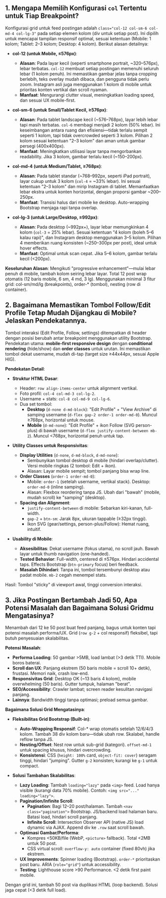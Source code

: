 ## 1. Mengapa Memilih Konfigurasi `col` Tertentu untuk Tiap Breakpoint?

Konfigurasi grid untuk feed postingan adalah `class="col-12 col-sm-6 col-md-4 col-lg-3"` pada setiap elemen kolom (div untuk setiap post). Ini dipilih untuk mencapai tampilan responsif optimal, sesuai ketentuan (Mobile: 1 kolom; Tablet: 2–3 kolom; Desktop: 4 kolom). Berikut alasan detailnya:

- **col-12 (untuk Mobile, ≤576px)**:
  - **Alasan**: Pada layar kecil (seperti smartphone portrait, ~320–576px), lebar terbatas. `col-12` membuat setiap postingan memenuhi seluruh lebar (1 kolom penuh). Ini memastikan gambar jelas tanpa cropping berlebih, teks overlay mudah dibaca, dan pengguna tidak perlu zoom. Instagram asli juga menggunakan 1 kolom di mobile untuk prioritas konten vertikal dan scroll nyaman.
  - **Manfaat**: Mengurangi clutter visual, meningkatkan loading speed, dan sesuai UX mobile-first.

- **col-sm-6 (untuk Small/Tablet Kecil, ≥576px)**:
  - **Alasan**: Pada tablet landscape kecil (~576–768px), layar lebih lebar tapi masih terbatas. `col-6` membagi menjadi 2 kolom (50% lebar). Ini keseimbangan antara ruang dan efisiensi—tidak terlalu sempit seperti 1 kolom, tapi tidak overcrowded seperti 3 kolom. Pilihan 2 kolom sesuai ketentuan "2–3 kolom" dan aman untuk gambar persegi (400x400px).
  - **Manfaat**: Meningkatkan utilisasi layar tanpa mengorbankan readability. Jika 3 kolom, gambar terlalu kecil (~150–200px).

- **col-md-4 (untuk Medium/Tablet, ≥768px)**:
  - **Alasan**: Pada tablet standar (~768–992px, seperti iPad portrait), layar cukup untuk 3 kolom (`col-4` = ~33% lebar). Ini sesuai ketentuan "2–3 kolom" dan mirip Instagram di tablet. Memanfaatkan lebar ekstra untuk konten horizontal, dengan proporsi gambar ~200–250px.
  - **Manfaat**: Transisi halus dari mobile ke desktop. Auto-wrapping Bootstrap menjaga rapi tanpa overlap.

- **col-lg-3 (untuk Large/Desktop, ≥992px)**:
  - **Alasan**: Pada desktop (~992px+), layar lebar memungkinkan 4 kolom (`col-3` = 25% lebar). Sesuai ketentuan "4 kolom (boleh 5–6 kalau rapi)", dan Instagram desktop menggunakan 3–5 kolom. Pilihan 4 memberikan ruang konsisten (~250–300px per post), ideal untuk hover effects.
  - **Manfaat**: Optimal untuk scan cepat. Jika 5–6 kolom, gambar terlalu kecil (<200px).

**Keseluruhan Alasan**: Mengikuti "progressive enhancement"—mulai lebar penuh di mobile, tambah kolom seiring lebar layar. Total 12 post wrap otomatis (12 baris mobile, 6 sm, 4 md, 3 lg). Menggunakan minimal 3 fitur grid: col-sm/md/lg (breakpoints), order-* (tombol), nesting (row di container).

## 2. Bagaimana Memastikan Tombol Follow/Edit Profile Tetap Mudah Dijangkau di Mobile? Jelaskan Pendekatannya.

Tombol interaksi (Edit Profile, Follow, settings) ditempatkan di header dengan posisi berubah antar breakpoint menggunakan utility Bootstrap. Pendekatan utama: **mobile-first responsive design** dengan **conditional rendering** (hide/show) dan **order classes** untuk urutan. Ini memastikan tombol dekat username, mudah di-tap (target size ≥44x44px, sesuai Apple HIG).

**Pendekatan Detail**:
- **Struktur HTML Dasar**:
  - Header: `row align-items-center` untuk alignment vertikal.
  - Foto profil: `col-4 col-md-3 col-lg-2`.
  - Username + stats: `col-8 col-md-9 col-lg-6`.
  - Dua set tombol:
    - **Desktop** (`d-none d-md-block`): "Edit Profile" + "View Archive" di samping username (`d-flex gap-2 order-1 order-md-0`). Muncul ≥768px, horizontal untuk mouse.
    - **Mobile** (`d-md-none`): "Edit Profile" + ikon Follow (SVG person-plus) di bawah username (`d-flex justify-content-between mb-2`). Muncul <768px, horizontal penuh untuk tap.

- **Utility Classes untuk Responsivitas**:
  - **Display Utilities** (`d-none`, `d-md-block`, `d-md-none`):
    - Sembunyikan tombol desktop di mobile (hindari overlap/clutter). Versi mobile ringkas (2 tombol: Edit + ikon).
    - Alasan: Layar mobile sempit; tombol panjang bisa wrap line.
  - **Order Classes** (`order-1 order-md-0`):
    - Mobile: `order-1` (setelah username, vertikal stack). Desktop: `order-md-0` (inline samping).
    - Alasan: Flexbox reordering tanpa JS. Ubah dari "bawah" (mobile, mudah scroll) ke "samping" (desktop).
  - **Spacing dan Alignment**:
    - `justify-content-between` di mobile: Sebarkan kiri-kanan, full-width.
    - `gap-2` + `btn-sm`: Jarak 8px, ukuran tappable (≥32px tinggi).
    - Ikon SVG (gear/settings, person-plus/Follow): Hemat ruang, intuitif.

- **Usability di Mobile**:
  - **Aksesibilitas**: Dekat username (fokus utama), no scroll jauh. Bawah layar untuk thumb navigation (one-handed).
  - **Tested Behavior**: Full-width, centered di ≤576px. Hindari accidental taps. Effects Bootstrap (`btn-primary` focus) beri feedback.
  - **Masalah Dihindari**: Tanpa ini, tombol tersembunyi desktop atau padat mobile. `mb-2` cegah menempel stats.

Hasil: Tombol "sticky" di viewport awal, tinggi conversion interaksi.

## 3. Jika Postingan Bertambah Jadi 50, Apa Potensi Masalah dan Bagaimana Solusi Gridmu Mengatasinya?

Menambah dari 12 ke 50 post buat feed panjang, bagus untuk konten tapi potensi masalah performa/UX. Grid (`row g-2` + col responsif) fleksibel, tapi butuh penyesuaian skalabilitas.

**Potensi Masalah**:
- **Performa Loading**: 50 gambar >5MB, load lambat (>3 detik TTI). Mobile boros baterai.
- **Scroll dan UX**: Panjang ekstrem (50 baris mobile = scroll 10+ detik), frustasi. Memori naik, crash low-end.
- **Responsivitas Grid**: Desktop OK (~13 baris 4 kolom), mobile overwhelming (50 baris). Gutter tumpuk, halaman "berat".
- **SEO/Accessibility**: Crawler lambat; screen reader kesulitan navigasi panjang.
- **Lainnya**: Bandwidth tinggi tanpa optimasi; preload semua gambar.

**Bagaimana Solusi Grid Mengatasinya**:
- **Fleksibilitas Grid Bootstrap (Built-in)**:
  - **Auto-Wrapping Responsif**: Col-* wrap otomatis setelah 12/6/4/3 kolom. Tambah 38 div kolom baru—tidak ubah row. Skalabel, handle reflow tanpa JS.
  - **Nesting/Offset**: Nest row untuk sub-grid (kategori). `offset-md-1` untuk spacing khusus, hindari overcrowding.
  - **Konsistensi**: CSS (`height: 100%` card, `object-fit: cover`) seragam tinggi, hindari "jumping". Gutter `g-2` konsisten; kurangi ke `g-1` untuk compact.

- **Solusi Tambahan Skalabilitas**:
  - **Lazy Loading**: Tambah `loading="lazy"` pada `<img>` feed. Load hanya visible (kurangi data 70% mobile). Contoh: `<img src="..." loading="lazy">`.
  - **Pagination/Infinite Scroll**:
    - **Pagination**: Bagi 12–20 post/halaman. Tambah `<nav class="pagination">` Bootstrap. JS/backend load halaman baru. Batasi load, hindari scroll panjang.
    - **Infinite Scroll**: Intersection Observer API (native JS) load dynamic via AJAX. Append div ke `.row` saat scroll bawah.
  - **Optimasi Gambar/Performa**:
    - Kompres <50KB/file (WebP, `<picture>` fallback). Total <2MB untuk 50 post.
    - CSS virtual scroll: `overflow-y: auto` container (fixed 80vh) jika ekstrem.
  - **UX Improvements**: Spinner loading (Bootstrap). `order-*` prioritaskan post baru. ARIA (`role="grid"`) untuk accessibility.
  - **Testing**: Lighthouse score >90 Performance. <2 detik first paint mobile.

Dengan grid ini, tambah 50 post via duplikasi HTML (loop backend). Solusi jaga cepat (<3 detik full load).

